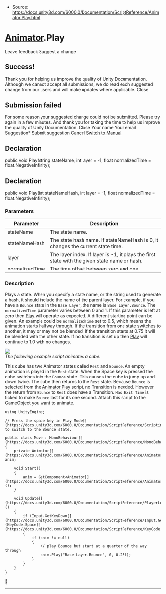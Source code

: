 * Source: https://docs.unity3d.com/6000.0/Documentation/ScriptReference/Animator.Play.html

#  [Animator](https://docs.unity3d.com/6000.0/Documentation/ScriptReference/Animator.html).Play
Leave feedback
Suggest a change
## Success!
Thank you for helping us improve the quality of Unity Documentation. Although we cannot accept all submissions, we do read each suggested change from our users and will make updates where applicable.
Close
## Submission failed
For some reason your suggested change could not be submitted. Please <a>try again</a> in a few minutes. And thank you for taking the time to help us improve the quality of Unity Documentation.
Close
Your name Your email Suggestion* Submit suggestion
Cancel
[Switch to Manual](https://docs.unity3d.com/6000.0/Documentation/Manual/class-Animator.html "Go to Animator Component in the Manual")
## Declaration
public void Play(string stateName, int layer = -1, float normalizedTime = float.NegativeInfinity); 
## Declaration
public void Play(int stateNameHash, int layer = -1, float normalizedTime = float.NegativeInfinity); 
### Parameters
Parameter | Description  
---|---  
stateName | The state name.  
stateNameHash | The state hash name. If stateNameHash is 0, it changes the current state time.  
layer | The layer index. If layer is -1, it plays the first state with the given state name or hash.  
normalizedTime | The time offset between zero and one.  
### Description
Plays a state.
When you specify a state name, or the string used to generate a hash, it should include the name of the parent layer. For example, if you have a `Bounce` state in the `Base Layer`, the name is `Base Layer.Bounce`. The `normalizedTime` parameter varies between 0 and 1. If this parameter is left at zero then [Play](https://docs.unity3d.com/6000.0/Documentation/ScriptReference/Animator.Play.html) will operate as expected. A different starting point can be given. An example could be `normalizedTime` set to 0.5, which means the animation starts halfway through. If the transition from one state switches to another, it may or may not be blended. If the transition starts at 0.75 it will be blended with the other state. If no transition is set up then [Play](https://docs.unity3d.com/6000.0/Documentation/ScriptReference/Animator.Play.html) will continue to 1.0 with no changes.  
  
![](https://docs.unity3d.com/6000.0/Documentation/StaticFiles/ScriptRefImages/AnimatorPlay.png)  
_The following example script animates a cube._  
  
This cube has two Animator states called `Rest` and `Bounce`. An empty animation is played in the `Rest` state. When the Space key is pressed the cube switches into the `Bounce` state. This causes the cube to jump up and down twice. The cube then returns to the `Rest` state. Because `Bounce` is selected from the [Animator.Play](https://docs.unity3d.com/6000.0/Documentation/ScriptReference/Animator.Play.html) script, no Transition is needed. However the return from `Bounce` to `Rest` does have a Transition. `Has Exit Time` is ticked to make `Bounce` last for its one second. Attach this script to the GameObject you want to animate.
```
using UnityEngine;  
  
// Press the space key in Play Mode[](https://docs.unity3d.com/6000.0/Documentation/ScriptReference/Scripting.GarbageCollector.Mode.html) to switch to the Bounce state.  
  
public class Move : MonoBehaviour[](https://docs.unity3d.com/6000.0/Documentation/ScriptReference/MonoBehaviour.html)
{
    private Animator[](https://docs.unity3d.com/6000.0/Documentation/ScriptReference/Animator.html) anim;  
  
    void Start()
    {
        anim = GetComponent<Animator[](https://docs.unity3d.com/6000.0/Documentation/ScriptReference/Animator.html)>();
    }  
  
    void Update[](https://docs.unity3d.com/6000.0/Documentation/ScriptReference/PlayerLoop.Update.html)()
    {
        if (Input.GetKeyDown[](https://docs.unity3d.com/6000.0/Documentation/ScriptReference/Input.GetKeyDown.html)(KeyCode.Space[](https://docs.unity3d.com/6000.0/Documentation/ScriptReference/KeyCode.Space.html)))
        {
            if (anim != null)
            {
                // play Bounce but start at a quarter of the way through
                anim.Play("Base Layer.Bounce", 0, 0.25f);
            }
        }
    }
}

```

* * *
